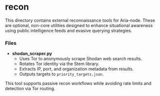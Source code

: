# recon

This directory contains external reconnaissance tools for Aria-node. These are optional, non-core utilities designed to enhance situational awareness using public intelligence feeds and evasive querying strategies.

### Files

- **shodan_scraper.py**
  - Uses Tor to anonymously scrape Shodan web search results.
  - Rotates Tor identity via the Stem library.
  - Extracts IP, port, and organization metadata from results.
  - Outputs targets to `priority_targets.json`.

This tool supports passive recon workflows while avoiding rate limits and detection via Tor routing.
